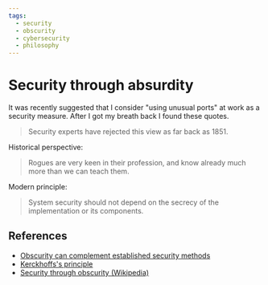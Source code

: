 ```yaml
---
tags:
  - security
  - obscurity
  - cybersecurity
  - philosophy
---
```


# Security through absurdity

It was recently suggested that I consider "using unusual ports" at work as a
security measure. After I got my breath back I found these quotes.

> Security experts have rejected this view as far back as 1851.

Historical perspective:

> Rogues are very keen in their profession, and know already much more than we
> can teach them.

Modern principle:

> System security should not depend on the secrecy of the implementation or its
> components.

## References
- [Obscurity can complement established security methods](https://danielmiessler.com/study/security-by-obscurity/)
- [Kerckhoffs's principle](https://en.wikipedia.org/wiki/Kerckhoffs%27s_principle)
- [Security through obscurity (Wikipedia)](https://en.wikipedia.org/wiki/Security_through_obscurity)

